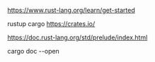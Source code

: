 https://www.rust-lang.org/learn/get-started

rustup
cargo
https://crates.io/

https://doc.rust-lang.org/std/prelude/index.html


cargo doc --open
